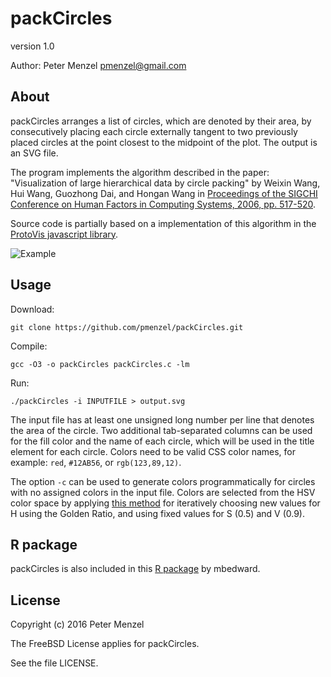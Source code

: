 # packCircles

version 1.0

Author: Peter Menzel <pmenzel@gmail.com>


## About
packCircles arranges a list of circles, which are denoted by their area,
by consecutively placing each circle externally tangent to two previously placed
circles at the point closest to the midpoint of the plot.
The output is an SVG file.

The program implements the algorithm described in the paper:
"Visualization of large hierarchical data by circle packing"
by Weixin Wang, Hui Wang, Guozhong Dai, and Hongan Wang
in [Proceedings of the SIGCHI Conference on Human Factors in Computing Systems, 2006, pp. 517-520](https://dl.acm.org/citation.cfm?id=1124851).

Source code is partially based on a implementation of this algorithm
in the [ProtoVis javascript library](http://mbostock.github.io/protovis/).

![Example](https://pmenzel.github.com/packCircles/example.gif)

## Usage
Download:
```
git clone https://github.com/pmenzel/packCircles.git
```
Compile:
```
gcc -O3 -o packCircles packCircles.c -lm
```
Run:
```
./packCircles -i INPUTFILE > output.svg
```

The input file has at least one unsigned long number per line that denotes the
area of the circle.  Two additional tab-separated columns can be used for the
fill color and the name of each circle, which will be used in the title element
for each circle.  Colors need to be valid CSS color names, for example: `red`,
`#12AB56`, or `rgb(123,89,12)`.

The option `-c` can be used to generate colors programmatically for circles with
no assigned colors in the input file. Colors are selected from the HSV color space
by applying [this method](http://martin.ankerl.com/2009/12/09/how-to-create-random-colors-programmatically/) for iteratively
choosing new values for H using the Golden Ratio, and using fixed values for S (0.5) and V (0.9).

## R package

packCircles is also included in this [R package](https://github.com/mbedward/packcircles) by mbedward.

## License

Copyright (c) 2016 Peter Menzel

The FreeBSD License applies for packCircles.

See the file LICENSE.

